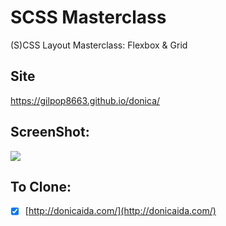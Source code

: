 # SCSS Masterclass

(S)CSS Layout Masterclass: Flexbox & Grid

## Site

https://gilpop8663.github.io/donica/

## ScreenShot:

<img src="https://user-images.githubusercontent.com/80146176/140558380-d4b6197c-3a33-4ff4-9491-7414511c9cd7.png" width=auto>

## To Clone:

- [x] [http://donicaida.com/](http://donicaida.com/)
